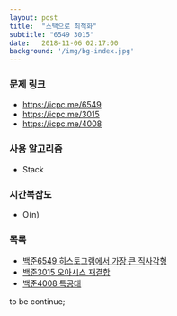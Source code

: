 ```yaml
---
layout: post
title:  "스택으로 최적화"
subtitle: "6549 3015"
date:   2018-11-06 02:17:00
background: '/img/bg-index.jpg'
---
```


### 문제 링크
* https://icpc.me/6549
* https://icpc.me/3015
* https://icpc.me/4008

### 사용 알고리즘
* Stack

### 시간복잡도
* O(n)

### 목록
* <a href = "https://justicehui.github.io/2018/11/05/BOJ6549.html">백준6549 히스토그램에서 가장 큰 직사각형</a>
* <a href = "https://justicehui.github.io/2018/11/06/BOJ3015.html">백준3015 오아시스 재결합</a>
* <a href = "https://justicehui.github.io/2018/08/20/Commando.html">백준4008 특공대</a>

to be continue;
